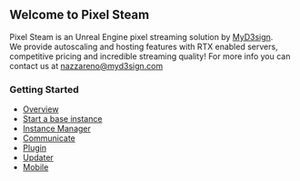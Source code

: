 ## Welcome to Pixel Steam

Pixel Steam is an Unreal Engine pixel streaming solution by  [MyD3sign](https://myd3sign.studio/).  
We provide autoscaling and hosting features with RTX enabled servers, competitive pricing and incredible streaming quality!
For more info you can contact us at nazzareno@myd3sign.com

### Getting Started
- [Overview](https://docs.pixelsteam.net/overview)  
- [ Start a base instance](https://docs.pixelsteam.net/firstinstance)  
- [Instance Manager](https://docs.pixelsteam.net/instancemanager)
- [Communicate](https://docs.pixelsteam.net/communicate)
- [Plugin](https://docs.pixelsteam.net/pixelmanager)
- [Updater](https://docs.pixelsteam.net/updater)
- [Mobile](https://docs.pixelsteam.net/mobile)


